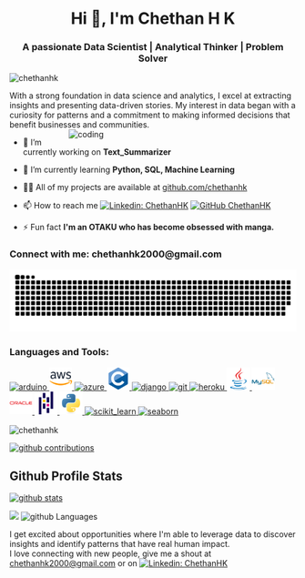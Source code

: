 <h1 align="center">Hi 👋, I'm Chethan H K</h1>
<h3 align="center">A passionate Data Scientist | Analytical Thinker | Problem Solver</h3>
<p align="left"> <img src="https://komarev.com/ghpvc/?username=chethanhk&label=Profile%20views&color=0e75b6&style=flat" alt="chethanhk" /> </p>
With a strong foundation in data science and analytics, I excel at extracting insights and presenting data-driven stories. My interest in data began with a curiosity for patterns and a commitment to making informed decisions that benefit businesses and communities.

<img align="right" alt="coding" width="400" src="https://bridgentech.com/wp-content/uploads/2023/06/Data-Engineering.gif">




- 🔭 I’m currently working on **Text_Summarizer**

- 🌱 I’m currently learning **Python, SQL, Machine Learning**

- 👨‍💻 All of my projects are available at [github.com/chethanhk](https://github.com/ChethanHK)

- 📫 How to reach me
  [![Linkedin: ChethanHK](https://img.shields.io/badge/-ChethanHK-blue?style=flat-square&logo=Linkedin&logoColor=white&link=https://www.linkedin.com/in/chethan-h-k-a948651b2/)](https://www.linkedin.com/in/chethan-h-k-a948651b2/)
  [![GitHub ChethanHK](https://img.shields.io/github/followers/ChethanHK?label=follow&style=social)](https://github.com/ChethanHK)


- ⚡ Fun fact **I'm an OTAKU who has become obsessed with manga.**

<h3 align="left">Connect with me: chethanhk2000@gmail.com </h3>
<p align="left">
</p>
<picture>
  <source media="(prefers-color-scheme: dark)" srcset="https://raw.githubusercontent.com/platane/platane/output/github-contribution-grid-snake-dark.svg">
  <source media="(prefers-color-scheme: light)" srcset="https://raw.githubusercontent.com/platane/platane/output/github-contribution-grid-snake.svg">
  <img alt="github contribution grid snake animation" src="https://raw.githubusercontent.com/platane/platane/output/github-contribution-grid-snake.svg">
</picture>
<h3 align="left">Languages and Tools:</h3>
<p align="left"> <a href="https://www.arduino.cc/" target="_blank" rel="noreferrer"> <img src="https://cdn.worldvectorlogo.com/logos/arduino-1.svg" alt="arduino" width="40" height="40"/> </a> <a href="https://aws.amazon.com" target="_blank" rel="noreferrer"> <img src="https://raw.githubusercontent.com/devicons/devicon/master/icons/amazonwebservices/amazonwebservices-original-wordmark.svg" alt="aws" width="40" height="40"/> </a> <a href="https://azure.microsoft.com/en-in/" target="_blank" rel="noreferrer"> <img src="https://www.vectorlogo.zone/logos/microsoft_azure/microsoft_azure-icon.svg" alt="azure" width="40" height="40"/> </a> <a href="https://www.cprogramming.com/" target="_blank" rel="noreferrer"> <img src="https://raw.githubusercontent.com/devicons/devicon/master/icons/c/c-original.svg" alt="c" width="40" height="40"/> </a> <a href="https://www.djangoproject.com/" target="_blank" rel="noreferrer"> <img src="https://cdn.worldvectorlogo.com/logos/django.svg" alt="django" width="40" height="40"/> </a> <a href="https://git-scm.com/" target="_blank" rel="noreferrer"> <img src="https://www.vectorlogo.zone/logos/git-scm/git-scm-icon.svg" alt="git" width="40" height="40"/> </a> <a href="https://heroku.com" target="_blank" rel="noreferrer"> <img src="https://www.vectorlogo.zone/logos/heroku/heroku-icon.svg" alt="heroku" width="40" height="40"/> </a> <a href="https://www.java.com" target="_blank" rel="noreferrer"> <img src="https://raw.githubusercontent.com/devicons/devicon/master/icons/java/java-original.svg" alt="java" width="40" height="40"/> </a> <a href="https://www.mysql.com/" target="_blank" rel="noreferrer"> <img src="https://raw.githubusercontent.com/devicons/devicon/master/icons/mysql/mysql-original-wordmark.svg" alt="mysql" width="40" height="40"/> </a> <a href="https://www.oracle.com/" target="_blank" rel="noreferrer"> <img src="https://raw.githubusercontent.com/devicons/devicon/master/icons/oracle/oracle-original.svg" alt="oracle" width="40" height="40"/> </a> <a href="https://pandas.pydata.org/" target="_blank" rel="noreferrer"> <img src="https://raw.githubusercontent.com/devicons/devicon/2ae2a900d2f041da66e950e4d48052658d850630/icons/pandas/pandas-original.svg" alt="pandas" width="40" height="40"/> </a> <a href="https://www.python.org" target="_blank" rel="noreferrer"> <img src="https://raw.githubusercontent.com/devicons/devicon/master/icons/python/python-original.svg" alt="python" width="40" height="40"/> </a> <a href="https://scikit-learn.org/" target="_blank" rel="noreferrer"> <img src="https://upload.wikimedia.org/wikipedia/commons/0/05/Scikit_learn_logo_small.svg" alt="scikit_learn" width="40" height="40"/> </a> <a href="https://seaborn.pydata.org/" target="_blank" rel="noreferrer"> <img src="https://seaborn.pydata.org/_images/logo-mark-lightbg.svg" alt="seaborn" width="40" height="40"/> </a> </p>



<p><img align="center" src="https://github-readme-streak-stats.herokuapp.com/?user=chethanhk&theme=monokai" alt="chethanhk" /></p>


[![github contributions](https://github-profile-summary-cards.vercel.app/api/cards/profile-details?username=ChethanHK&theme=monokai)](https://github.com/ChethanHK)



## Github Profile Stats

[![github stats](https://github-readme-stats.vercel.app/api?username=ChethanHK&theme=dark&show_icons=true)](https://github.com/ChethanHK)

![](https://github-profile-summary-cards.vercel.app/api/cards/productive-time?username=ChethanHK&theme=monokai)
![github Languages](https://github-profile-summary-cards.vercel.app/api/cards/most-commit-language?username=ChethanHK&theme=monokai)



I get excited about opportunities where I'm able to leverage data to discover insights and identify patterns that have real human impact. <br/>
I love connecting with new people, give me a shout at chethanhk2000@gmail.com or on  [![Linkedin: ChethanHK](https://img.shields.io/badge/-ChethanHK-blue?style=flat-square&logo=Linkedin&logoColor=white&link=https://www.linkedin.com/in/chethan-h-k-a948651b2/)](https://www.linkedin.com/in/chethan-h-k-a948651b2/)

